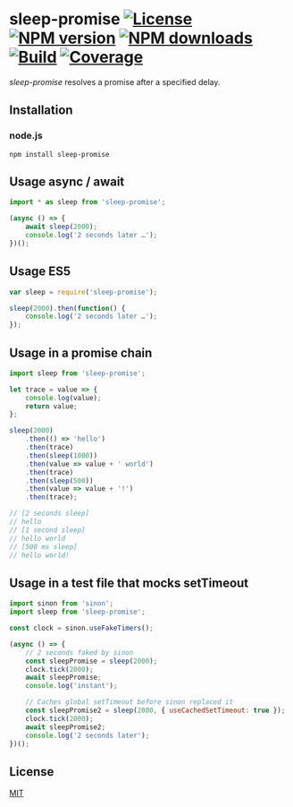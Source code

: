 # sleep-promise [![License][license-image]][license-url] [![NPM version][npm-image]][npm-url] [![NPM downloads][npm-downloads-image]][npm-downloads-url] [![Build][build-image]][build-url] [![Coverage][coverage-image]][coverage-url]

_sleep-promise_ resolves a promise after a specified delay.

## Installation

### node.js

    npm install sleep-promise

## Usage async / await

```javascript
import * as sleep from 'sleep-promise';

(async () => {
    await sleep(2000);
    console.log('2 seconds later …');
})();
```

## Usage ES5

```javascript
var sleep = require('sleep-promise');

sleep(2000).then(function() {
    console.log('2 seconds later …');
});
```

## Usage in a promise chain

```javascript
import sleep from 'sleep-promise';

let trace = value => {
    console.log(value);
    return value;
};

sleep(2000)
    .then(() => 'hello')
    .then(trace)
    .then(sleep(1000))
    .then(value => value + ' world')
    .then(trace)
    .then(sleep(500))
    .then(value => value + '!')
    .then(trace);

// [2 seconds sleep]
// hello
// [1 second sleep]
// hello world
// [500 ms sleep]
// hello world!
```

## Usage in a test file that mocks setTimeout

```javascript
import sinon from 'sinon';
import sleep from 'sleep-promise';

const clock = sinon.useFakeTimers();

(async () => {
    // 2 seconds faked by sinon
    const sleepPromise = sleep(2000);
    clock.tick(2000);
    await sleepPromise;
    console.log('instant');

    // Caches global setTimeout before sinon replaced it
    const sleepPromise2 = sleep(2000, { useCachedSetTimeout: true });
    clock.tick(2000);
    await sleepPromise2;
    console.log('2 seconds later');
})();
```

## License

[MIT](LICENSE.md)

[license-image]: https://img.shields.io/github/license/brummelte/sleep-promise.svg
[license-url]: https://github.com/brummelte/sleep-promise/blob/master/LICENSE.md
[npm-image]: https://img.shields.io/npm/v/sleep-promise.svg
[npm-url]: https://www.npmjs.com/package/sleep-promise
[npm-downloads-image]: https://img.shields.io/npm/dm/sleep-promise.svg
[npm-downloads-url]: https://www.npmjs.com/package/sleep-promise
[build-image]: https://img.shields.io/circleci/project/github/brummelte/sleep-promise/master.svg
[build-url]: https://circleci.com/gh/brummelte/sleep-promise
[coverage-image]: https://img.shields.io/coveralls/github/brummelte/sleep-promise/master.svg
[coverage-url]: https://coveralls.io/github/brummelte/sleep-promise?branch=master
